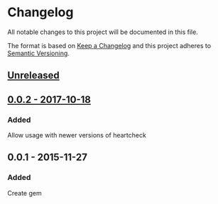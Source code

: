 # Changelog
All notable changes to this project will be documented in this file.

The format is based on [Keep a Changelog](http://keepachangelog.com/en/1.0.0/)
and this project adheres to [Semantic Versioning](http://semver.org/spec/v2.0.0.html).

## [Unreleased]

## [0.0.2 - 2017-10-18]
### Added
Allow usage with newer versions of heartcheck

## 0.0.1 - 2015-11-27
### Added
Create gem

[Unreleased]: https://github.com/locaweb/heartcheck-resque/compare/master....HEAD
[0.0.2 - 2017-10-18]: https://github.com/locaweb/heartcheck-resque/releases/tag/v0.0.2
